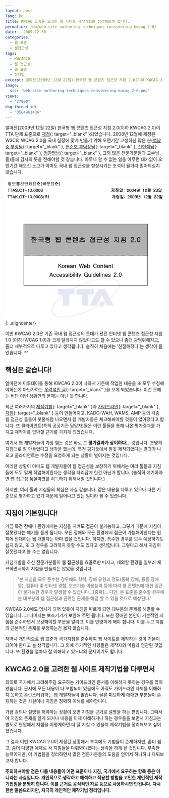 ```yaml
---
layout: post
lang: ko
title: KWCAG 2.0을 고려한 웹 사이트 제작기법을 정리해볼까 합니다.
permalink: /wp/web-site-authoring-techniques-considering-kwcag-2-0/
date:   2009-12-30
categories:
  - 웹 표준
  - 웹접근성
tags:
  - KWCAG20
  - 웹 접근성
  - 웹 표준
  - 장차법
excerpt: 얼마전(2009년 12월 22일) 한국형 웹 콘텐츠 접근성 지침 2.0(이하 KWCAG 2.0)이 TTA 단체 표준으로 제정되었습니다. 2008년 12월에 제정된 W3C의 WCAG 2.0을 국내 실정에 맞게 만들기 위해 오랜기간 고생하신 많은 분(백남중 부장님, 현준호 부팀장님, 신현석님, 정찬명님, 그외 많은 전문가분들과 교수님들)들께 감사(?)의 뜻을 전해야할 것 같습니다. 아무나 할 수 없는 일을 아무런 대가없이 오랜기간 해오신 노고가 아마도 국내 웹 접근성을 향상시키는 초석이 될거라 믿어의심치 않습니다. 이번 KWCAG 2.0은 기존 국내 웹 접근성의 토대가 됐던 인터넷 웹 콘텐츠 접근성 지침 1.0 (이하 IWCAG 1.0)과 크게 달라지지 않았다고도 [...]
image:
  src: 'web-site-authoring-techniques-considering-kwcag-2-0.png'
views:
  - "27900"
dsq_thread_id:
  - "3584961436"
---
```


얼마전(2009년 12월 22일) 한국형 웹 콘텐츠 접근성 지침 2.0(이하 KWCAG 2.0)이 TTA 단체 표준으로 [제정](//www.wah.or.kr/Board/brd_view.asp?page=1&brd_sn=4&brd_idx=544){: target="_blank" }되었습니다. 2008년 12월에 제정된 W3C의 WCAG 2.0을 국내 실정에 맞게 만들기 위해 오랜기간 고생하신 많은 분([백남중 부장님](//njpaiks.egloos.com/){: target="_blank" }, [현준호 부팀장님](//jhyun.wordpress.com/){: target="_blank" }, [신현석님](//hyeonseok.com/){: target="_blank" }, [정찬명님](//www.naradesign.net/){: target="_blank" }, 그외 많은 전문가분들과 교수님들)들께 감사의 뜻을 전해야할 것 같습니다. 아무나 할 수 없는 일을 아무런 대가없이 오랜기간 해오신 노고가 아마도 국내 웹 접근성을 향상시키는 초석이 될거라 믿어의심치 않습니다.

![한국형 웹 콘텐츠 접근성 지침 2.0 (KWCAG 2.0)](/assets/img/2009/kwcag20.gif){: .aligncenter}  
  
이번 KWCAG 2.0은 기존 국내 웹 접근성의 토대가 됐던 인터넷 웹 콘텐츠 접근성 지침 1.0 (이하 IWCAG 1.0)과 크게 달라지지 않았다고도 할 수 있으나 좀더 광범위해지고, 좀더 세부적으로 다루고 있다고 생각됩니다. 솔직히 처음에는 '친절해졌다'는 생각이 들었습니다. ^^

## 핵심은 같습니다!

얼마전에 미투데이를 통해 KWCAG 2.0이 나와서 기존에 작업한 내용을 또 모두 수정해야하는게 아닌가하는 [우려섞인 글](//me2day.net/deuxksy/2009/12/28#11:10:27){: target="_blank" }을 보게 되었습니다. 이런 오해는 비단 이번 상황만의 문제는 아닌 듯 합니다.

최근 여러가지의 [제작기법](//www.wah.or.kr/Example/index.asp){: target="_blank" }과 [가이드라인](//www.wah.or.kr/Guide/valuation.asp){: target="_blank" }, [지침](//www.wah.or.kr/kwcag/index.asp){: target="_blank" } 등이 만들어지고, KADO-WAH, WAMS, AMP 등의 각종 웹 접근성 툴들이 봇물처럼 나오면서 웹 개발자들은 체크해봐야할 것들이 많아졌다고 합니다. 또 클라이언트(특히 공공기관 담당자)들은 이런 툴들을 통해 나온 평가결과를 가지고 제작자를 압박할 근거를 가지게 되었습니다.

여기서 웹 개발자들이 가장 힘든 것은 바로 그 **평가결과가 상이하다**는 것입니다. 분명히 지침대로 잘 만들었다고 생각을 했는데, 특정 평가툴에서 잘못 제작되었다는 결과가 나오고 클라이언트는 수정을 요청하게 되는 상황이 벌어지는 것입니다.

이러한 상황이 아마도 웹 개발자들이 웹 접근성을 보장하기 위해서는 여러 툴들과 지침들에 모두 맞게 작업해야한다는 생각을 자리잡게 한건 아닌가 합니다. (솔직히 얘기하자면 웹 접근성 품질마크를 획득하기 위해서일 것입니다.)

하지만, 여러 툴과 지침들의 핵심은 사실 같습니다. 같은 내용을 다루고 있으나 다른 기준으로 평가하고 있기 때문에 일어나고 있는 일이라 볼 수 있습니다.

## 지침이 기본입니다!

가끔 특정 장애나 환경에서는 지침을 지켜도 접근이 불가능하고, 그렇기 때문에 지침이 잘못됐다는 얘기를 듣게 됩니다. 모든 장애와 모든 환경에서 접근이 가능해야한다는 원칙에 반대하는 웹 개발자는 아마 없을 것입니다. 하지만, 특수한 경우를 모두 예상하기도 쉽지 않고, 또 그 경우를 고려하지 못할 수도 있다고 생각합니다. 그렇다고 해서 지침이 잘못됐다고 볼 수는 없습니다.

지침개발을 하신 전문가분들이 웹 접근성을 효율로만 따지고, 제외할 환경을 일부러 체크하면서까지 지침을 만들지는 않았을 것입니다.

> '본 지침을 모두 준수한 경우에도 학력, 장애 유형과 정도(중복 장애, 중증 장애 등), 컴퓨터 및 인터넷 경험, 보조기술 이용능력 등에 따라 웹 콘텐츠에 대한 접근이 불가능한 경우가 발생할 수 있습니다...[중략]... 다만, 본 표준을 준수할 경우에는 대부분의 웹 접근성과 관련된 문제를 해결 할 수 있을 것으로 예상된다.'

KWCAG 2.0에도 명시가 되어 있듯이 지침을 따르게 되면 대부분의 문제를 해결할 수 있습니다. 그 나머지는 보조기기가 보완해 주면 됩니다. 또한 장애인 본인이 기본적인 지침을 준수하면서 보강해야할 부분을 알리고, 이를 반영하게 해야 합니다. 이를 두고 지침의 근본적인 존재를 부정하는건 옳지 않습니다.

저역시 개인적으로 웹 표준과 국가지침을 준수하여 웹 사이트를 제작하는 것이 기본이 되어야 한다고 늘 생각합니다. 그 외에 추가적인 사항들은 제작자의 마음과 연관된 것입니다. 또 환경을 얼마나 잘 이해하고 있느냐의 문제이기도 합니다.

## KWCAG 2.0을 고려한 웹 사이트 제작기법을 다루면서

의외로 국가에서 고려해주길 요구하는 가이드라인 문서를 이해하지 못하는 경우를 많이 봤습니다. 문서에 모든 내용이 다 포함되어 있음에도 아직도 가이드라인 자체를 이해하지 못하고 혼란스러워하는 웹 개발자들이 많습니다. 물론 미묘하게 애매한 부분들이 존재하는 것은 사실이나 지침은 정확히 이해를 해야합니다.

가끔 강의나 설명을 해야하는 상황이 오면 지침을 근거로 설명을 하는 편입니다. 그때서야 지침의 존재를 알게 되거나 내용을 이제 이해하거나 하는 경우들을 보면서 지침과는 별도로 현업에서 지침을 어떻게하면 더 잘 지킬 수 있을지 제작기법을 정리해보고 싶어졌습니다.

그 결과 이번 KWCAG 2.0이 제정된 상황에서 부록에도 기법들이 존재하지만, 좀더 쉽고, 좀더 다양한 예제로 각 지침들을 다뤄봐야겠다는 생각을 하게 된 것입니다. 부족한 능력이지만, 이 기법들을 정리하면서 많은 전문가분들의 도움을 얻어서 하나하나 다뤄보고자 합니다.

**주의하셔야할 점은 다룰 내용들이 어떤 표준이나 지침, 국가에서 요구하는 항목 등은 아니라는 사실입니다. 개인적으로 생각하고 해석하고 적용할 방법을 고민한 개인적인 제작기법임을 분명히 합니다. 이를 근거로 공식적인 자료 등으로 사용하시면 안됩니다. 다시한번 말씀드리지만, 지극히 개인적인 제작기법 정리입니다.**
